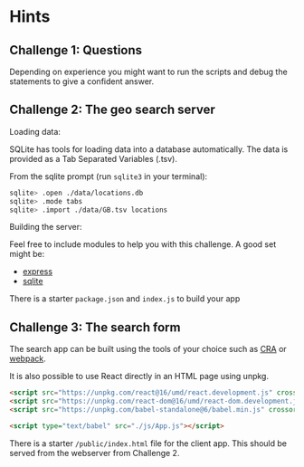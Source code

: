 # Hints

## Challenge 1: Questions

Depending on experience you might want to run the scripts and debug the statements to give a confident answer.

## Challenge 2: The geo search server

Loading data:

SQLite has tools for loading data into a database automatically. The data is provided as a Tab Separated Variables (.tsv).

From the sqlite prompt (run `sqlite3` in your terminal):

```sh
sqlite> .open ./data/locations.db
sqlite> .mode tabs
sqlite> .import ./data/GB.tsv locations
```

Building the server:

Feel free to include modules to help you with this challenge. A good set might be:

* [express](https://www.npmjs.com/package/express)
* [sqlite](https://www.npmjs.com/package/sqlite3)

There is a starter `package.json` and `index.js` to build your app

## Challenge 3: The search form

The search app can be built using the tools of your choice such as [CRA](https://github.com/facebook/create-react-app) or [webpack](https://webpack.js.org/).

It is also possible to use React directly in an HTML page using unpkg.

```html
<script src="https://unpkg.com/react@16/umd/react.development.js" crossorigin></script>
<script src="https://unpkg.com/react-dom@16/umd/react-dom.development.js" crossorigin></script>
<script src="https://unpkg.com/babel-standalone@6/babel.min.js" crossorigin></script>

<script type="text/babel" src="./js/App.js"></script>
```

There is a starter `/public/index.html` file for the client app. This should be served from the webserver from Challenge 2.
